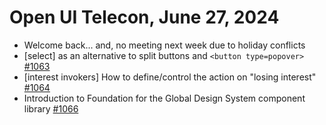 Open UI Telecon, June 27, 2024
===================================
  * Welcome back... and, no meeting next week due to holiday conflicts
  * [select] <selectedoption for=id> as an alternative to split buttons and `<button type=popover>` [#1063](https://github.com/openui/open-ui/issues/1063)
  * [interest invokers] How to define/control the action on "losing interest" [#1064](https://github.com/openui/open-ui/issues/1064)
  * Introduction to Foundation for the Global Design System component library [#1066](https://github.com/openui/open-ui/issues/1066)
